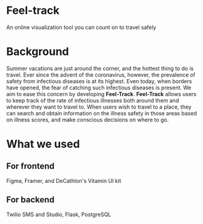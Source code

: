 # Feel-track
An online visualization tool you can count on to travel safely

# Background
Summer vacations are just around the corner, and the hottest thing to do is travel. Ever since the advent of the coronavirus, however, the prevalence of safety from infectious diseases is at its highest. Even today, when borders have opened, the fear of catching such infectious diseases is present. We aim to ease this concern by developing **Feel-Track**. **Feel-Track** allows users to keep track of the rate of infectious illnesses both around them and wherever they want to travel to. When users wish to travel to a place, they can search and obtain information on the illness safety in those areas based on illness scores, and make conscious decisions on where to go. 

# What we used 
## For frontend
Figma, Framer, and DeCathlon's Vitamin UI kit
## For backend
Twilio SMS and Studio, Flask, PostgreSQL

